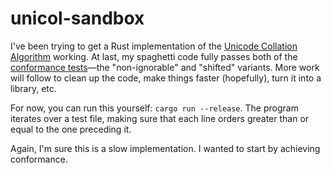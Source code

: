 # unicol-sandbox

I've been trying to get a Rust implementation of the [Unicode Collation Algorithm](https://unicode.org/reports/tr10/) working. At last, my spaghetti code fully passes both of the [conformance tests](https://www.unicode.org/Public/UCA/latest/CollationTest.html)—the "non-ignorable" and "shifted" variants. More work will follow to clean up the code, make things faster (hopefully), turn it into a library, etc.

For now, you can run this yourself: `cargo run --release`. The program iterates over a test file, making sure that each line orders greater than or equal to the one preceding it.

Again, I'm sure this is a slow implementation. I wanted to start by achieving conformance.
